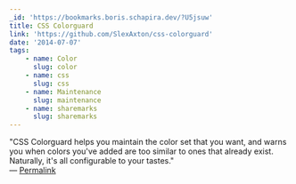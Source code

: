 ```yaml
---
_id: 'https://bookmarks.boris.schapira.dev/?U5jsuw'
title: CSS Colorguard
link: 'https://github.com/SlexAxton/css-colorguard'
date: '2014-07-07'
tags:
    - name: Color
      slug: color
    - name: css
      slug: css
    - name: Maintenance
      slug: maintenance
    - name: sharemarks
      slug: sharemarks
---
```


&quot;CSS Colorguard helps you maintain the color set that you want, and warns
you when colors you've added are too similar to ones that already exist.
Naturally, it's all configurable to your tastes.&quot; <br>&#8212;
<a href="https://bookmarks.boris.schapira.dev/?U5jsuw" title="Permalink">Permalink</a>
